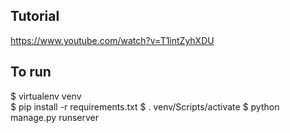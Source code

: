 ## Tutorial 
https://www.youtube.com/watch?v=T1intZyhXDU

## To run
$ virtualenv venv <br>
$ pip install -r requirements.txt
$ . venv/Scripts/activate
$ python manage.py runserver
